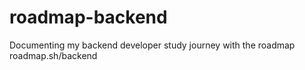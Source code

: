 # roadmap-backend
Documenting my backend developer study journey with the roadmap roadmap.sh/backend
